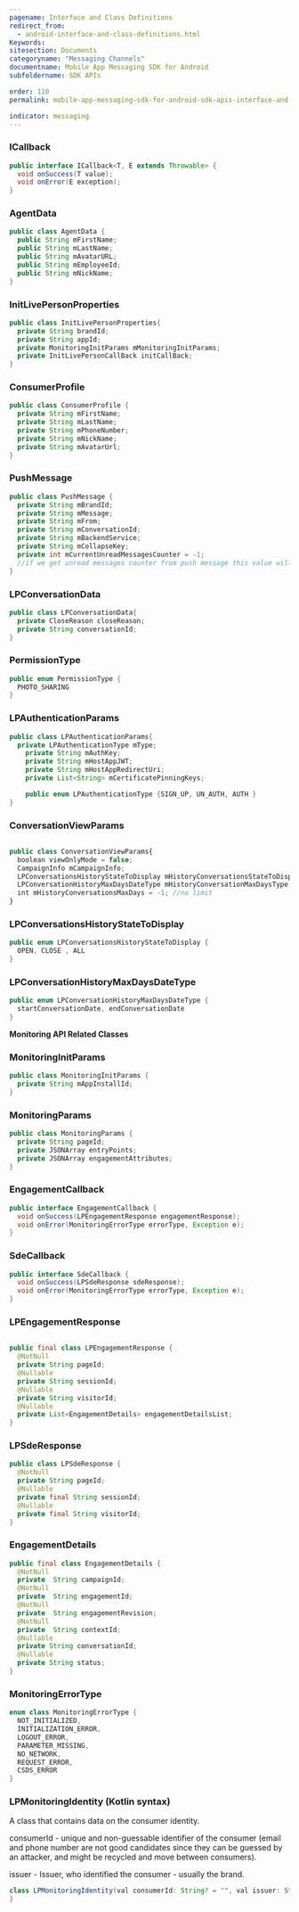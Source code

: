 ```yaml
---
pagename: Interface and Class Definitions
redirect_from:
  - android-interface-and-class-definitions.html
Keywords:
sitesection: Documents
categoryname: "Messaging Channels"
documentname: Mobile App Messaging SDK for Android
subfoldername: SDK APIs

order: 110
permalink: mobile-app-messaging-sdk-for-android-sdk-apis-interface-and-class-definitions.html

indicator: messaging
---
```


### ICallback

```java
public interface ICallback<T, E extends Throwable> {
  void onSuccess(T value);
  void onError(E exception);
}
```

### AgentData

```java
public class AgentData {
  public String mFirstName;
  public String mLastName;
  public String mAvatarURL;
  public String mEmployeeId;
  public String mNickName;
}
```



### InitLivePersonProperties

```java
public class InitLivePersonProperties{
  private String brandId;
  private String appId;
  private MonitoringInitParams mMonitoringInitParams;
  private InitLivePersonCallBack initCallBack;
}
```


### ConsumerProfile

```java
public class ConsumerProfile {
  private String mFirstName;
  private String mLastName;
  private String mPhoneNumber;
  private String mNickName;
  private String mAvatarUrl;
}
```

### PushMessage

```java
public class PushMessage {
  private String mBrandId;
  private String mMessage;
  private String mFrom;
  private String mConversationId;
  private String mBackendService;
  private String mCollapseKey;
  private int mCurrentUnreadMessagesCounter = -1;
  //if we get unread messages counter from push message this value will contain it.
}
```

### LPConversationData


```java
public class LPConversationData{
  private CloseReason closeReason;
  private String conversationId;
}
```  

### PermissionType


```java
public enum PermissionType {
  PHOTO_SHARING
}  
```

### LPAuthenticationParams

```java
public class LPAuthenticationParams{
  private LPAuthenticationType mType;
    private String mAuthKey;
    private String mHostAppJWT;
    private String mHostAppRedirectUri;
    private List<String> mCertificatePinningKeys;

    public enum LPAuthenticationType {SIGN_UP, UN_AUTH, AUTH }
}
```

### ConversationViewParams

```javascript

public class ConversationViewParams{
  boolean viewOnlyMode = false;
  CampaignInfo mCampaignInfo;
  LPConversationsHistoryStateToDisplay mHistoryConversationsStateToDisplay = LPConversationsHistoryStateToDisplay.ALL;
  LPConversationHistoryMaxDaysDateType mHistoryConversationMaxDaysType = LPConversationHistoryMaxDaysDateType.startConversationDate;
  int mHistoryConversationsMaxDays = -1; //no limit
}
```

### LPConversationsHistoryStateToDisplay

```java
public enum LPConversationsHistoryStateToDisplay {
  OPEN, CLOSE , ALL
}

```


### LPConversationHistoryMaxDaysDateType

```java
public enum LPConversationHistoryMaxDaysDateType {
  startConversationDate, endConversationDate
}
```

**Monitoring API Related Classes**


### MonitoringInitParams

```java
public class MonitoringInitParams {
  private String mAppInstallId;
}
```

### MonitoringParams

```java
public class MonitoringParams {
  private String pageId;
  private JSONArray entryPoints;
  private JSONArray engagementAttributes;
}
```

### EngagementCallback

```java
public interface EngagementCallback {
  void onSuccess(LPEngagementResponse engagementResponse);
  void onError(MonitoringErrorType errorType, Exception e);
}
```

### SdeCallback

```java
public interface SdeCallback {
  void onSuccess(LPSdeResponse sdeResponse);
  void onError(MonitoringErrorType errorType, Exception e);
}
```

### LPEngagementResponse

```java

public final class LPEngagementResponse {
  @NotNull
  private String pageId;
  @Nullable
  private String sessionId;
  @Nullable
  private String visitorId;
  @Nullable
  private List<EngagementDetails> engagementDetailsList;
}
```

### LPSdeResponse

```java
public class LPSdeResponse {
  @NotNull
  private String pageId;
  @Nullable
  private final String sessionId;
  @Nullable
  private final String visitorId;
}
```

### EngagementDetails

```java
public final class EngagementDetails {
  @NotNull
  private  String campaignId;
  @NotNull
  private  String engagementId;
  @NotNull
  private  String engagementRevision;
  @NotNull
  private  String contextId;
  @Nullable
  private String conversationId;
  @Nullable
  private String status;
}
```

### MonitoringErrorType

```java
enum class MonitoringErrorType {
  NOT_INITIALIZED,
  INITIALIZATION_ERROR,
  LOGOUT_ERROR,
  PARAMETER_MISSING,
  NO_NETWORK,
  REQUEST_ERROR,
  CSDS_ERROR
}
```

### LPMonitoringIdentity (Kotlin syntax)

A class that contains data on the consumer identity.

consumerId - unique and non-guessable identifier of the consumer (email and phone number are not good candidates since they can be guessed by an attacker, and might be recycled and move between consumers).

issuer - Issuer, who identified the consumer - usually the brand.

```java
class LPMonitoringIdentity(val consumerId: String? = "", val issuer: String? = ""){
}
```
